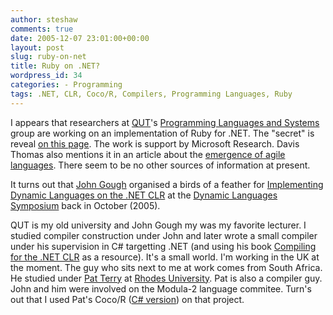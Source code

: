 ```yaml
---
author: steshaw
comments: true
date: 2005-12-07 23:01:00+00:00
layout: post
slug: ruby-on-net
title: Ruby on .NET?
wordpress_id: 34
categories: - Programming
tags: .NET, CLR, Coco/R, Compilers, Programming Languages, Ruby
---
```


I appears that researchers at [QUT](http://qut.edu.au)'s [Programming Languages and Systems](http://www.plas.fit.qut.edu.au) group are working on an implementation of Ruby for .NET. The "secret" is reveal [on this page](http://www.plas.fit.qut.edu.au/gppg). The work is support by Microsoft Research. Davis Thomas also mentions it in an article about the [emergence of agile languages](http://www.jot.fm/issues/issue_2005_11/column1). There seem to be no other sources of information at present.

It turns out that [John Gough](http://sky.fit.qut.edu.au/~gough/) organised a birds of a feather for [Implementing Dynamic Languages on the .NET CLR](http://decomp.ulb.ac.be/events/dls05/implementingdynamiclanguagesonthe.netclr/) at the [Dynamic Languages Symposium](http://decomp.ulb.ac.be:8082/events/dls05/program/) back in October (2005).

QUT is my old university and John Gough my was my favorite lecturer. I studied compiler construction under John and later wrote a small compiler under his supervision in C# targetting .NET (and using his book [Compiling for the .NET CLR](http://www.amazon.co.uk/exec/obidos/ASIN/0130622966/qid=1133997392/sr=1-1/ref=sr_1_8_1/026-1033995-8778027) as a resource). It's a small world. I'm working in the UK at the moment. The guy who sits next to me at work comes from South Africa. He studied under [Pat Terry](http://www.scifac.ru.ac.za/cspt/) at [Rhodes University](http://www.ru.ac.za/). Pat is also a compiler guy. John and him were involved on the Modula-2 language commitee. Turn's out that I used Pat's Coco/R ([C# version](http://www.scifac.ru.ac.za/coco/#CSHARP)) on that project.
